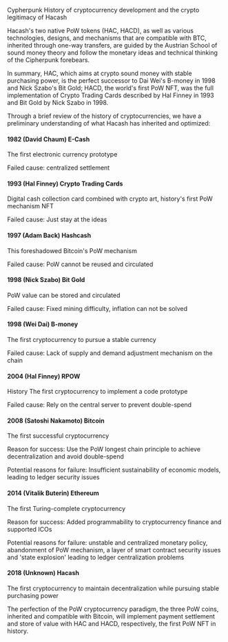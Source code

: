 Cypherpunk
History of cryptocurrency development and the crypto legitimacy of Hacash





Hacash's two native PoW tokens (HAC, HACD), as well as various technologies, designs, and mechanisms that are compatible with BTC, inherited through one-way transfers, are guided by the Austrian School of sound money theory and follow the monetary ideas and technical thinking of the Cipherpunk forebears.
 
In summary, HAC, which aims at crypto sound money with stable purchasing power, is the perfect successor to Dai Wei's B-money in 1998 and Nick Szabo's Bit Gold; HACD, the world's first PoW NFT, was the full implementation of Crypto Trading Cards described by Hal Finney in 1993 and Bit Gold by Nick Szabo in 1998.

Through a brief review of the history of cryptocurrencies, we have a preliminary understanding of what Hacash has inherited and optimized:

#### 1982 (David Chaum) E-Cash

The first electronic currency prototype

<p class="note">Failed cause: centralized settlement</p>

#### 1993 (Hal Finney) Crypto Trading Cards

Digital cash collection card combined with crypto art, history's first PoW mechanism NFT

<p class="note">Failed cause: Just stay at the ideas</p>

#### 1997 (Adam Back) Hashcash

This foreshadowed Bitcoin's PoW mechanism

<p class="note">Failed cause: PoW cannot be reused and circulated</p>

#### 1998 (Nick Szabo) Bit Gold

PoW value can be stored and circulated

<p class="note">Failed cause: Fixed mining difficulty, inflation can not be solved</p>

#### 1998 (Wei Dai) B-money

The first cryptocurrency to pursue a stable currency

<p class="note">Failed cause: Lack of supply and demand adjustment mechanism on the chain</p>

#### 2004 (Hal Finney) RPOW

History The first cryptocurrency to implement a code prototype

<p class="note">Failed cause: Rely on the central server to prevent double-spend</p>

#### 2008 (Satoshi Nakamoto) Bitcoin

The first successful cryptocurrency

Reason for success: Use the PoW longest chain principle to achieve decentralization and avoid double-spend

<p class="note">Potential reasons for failure: Insufficient sustainability of economic models, leading to ledger security issues</p>

#### 2014 (Vitalik Buterin) Ethereum 

The first Turing-complete cryptocurrency

Reason for success: Added programmability to cryptocurrency finance and supported ICOs

<p class="note">Potential reasons for failure: unstable and centralized monetary policy, abandonment of PoW mechanism, a layer of smart contract security issues and 'state explosion' leading to ledger centralization problems</p>

#### 2018 (Unknown) Hacash

The first cryptocurrency to maintain decentralization while pursuing stable purchasing power

The perfection of the PoW cryptocurrency paradigm, the three PoW coins, inherited and compatible with Bitcoin, will implement payment settlement and store of value with HAC and HACD, respectively, the first PoW NFT in history.
